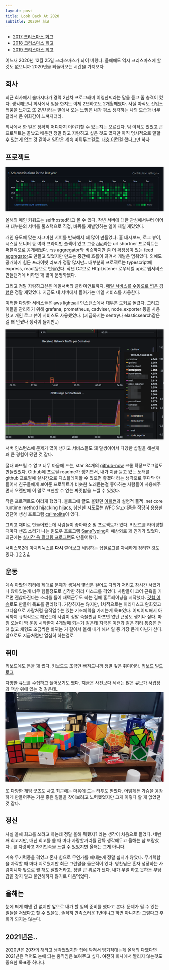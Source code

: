 ```yaml
---
layout: post
title: Look Back At 2020
subtitle: 2020년 회고
---
```


- [2017 크리스마스 회고](/2017-12-25-Look-Back-At-2017/)
- [2018 크리스마스 회고](/2018-12-25-Look-Back-At-2018/)
- [2019 크리스마스 회고](/2018-12-25-Look-Back-At-2019/)

어느새 2020년 12월 25일 크리스마스가 되어 버렸다. 올해에도 역시 크리스마스에 할 것도 없으니까 2020년을 되돌아보는 시간을 가져보자

## 회사

최근 회사에서 술마시다가 경력 2년차 프로그래머 이영찬씨라는 말을 듣고 좀 충격이 컸다. 생각해보니 회사에서 일을 한지도 이제 2년하고도 2개월째였다. 사실 아직도 신입스러움을 느끼고 또 2년차라는 말에서 오는 느낌은 내가 평소 생각하는 나의 모습과 너무 달라서 큰 위화감이 느껴지더라.

회사에서 한 일은 정확히 어디까지 이야기할 수 있는지는 모르겠다. 팀 이적도 있었고 큰 프로젝트는 끝났고 배운건 정말 많고 자랑하고 싶은 것도 많지만 아직 명시적으로 말할 수 있는게 없는 것 같아서 일단은 계속 미뤄두는걸로. [대충 이런걸](https://www.thisisgame.com/webzine/news/nboard/4/?n=105959) 했다고만 하자

## 프로젝트

![contribute](/img/2020-contribute.png)

올해의 메인 키워드는 selfhosted라고 볼 수 있다. 작년 서버에 대한 관심에서부터 이어져 대부분의 서버를 풀스택으로 직접, 바퀴를 재발명하는 일이 제일 재밌었다. 

개인 용도에 맞는 자그마한 서버를 반복해서 꽤 많이 만들었다. 홈 대시보드, 로그 뷰어, 시스템 모니터 등 여러 프라이빗 플젝이 있고 그중 [aka](https://github.com/20chan/aka)라는 url shortner 프로젝트는 퍼블릭으로 공개해뒀다. rss aggregator와 비슷하지만 좀 더 확장성이 있는 [feed aggregator](https://github.com/20chan/feed)도 만들고 있었지만 만드는 중간에 흐름이 끊겨서 개발은 멈춰있다. 외에도 공개하기 힘든 프라이빗 리포가 정말 많지만.. 대부분의 프로젝트는 typescript에 express, react등으로 만들었다. 작년 C#으로 HttpListener 로우레벨 api로 웹서비스 만들던거에 비하면 꽤 많이 문명화됐다.

그리고 정말 자랑하고싶은 메일서버와 클라이언트까지, [메일 서비스를 수동으로 띄운 경험](/2020-06-16-Opening-Mail-Server/)은 정말 재밌었다. 지금도 내 서버에서 돌아가는 메일 서비스를 사용한다.

이러한 다양한 서비스들은 aws lightsail 인스턴스에서 대부분 도커로 돌렸다. 그리고 이들을 관리하기 위해 grafana, prometheus, cadviser, node_exporter 등을 사용했고 개인 로그 뷰어 서비스도 사용했었다. (지금와서는 sentry나 elasticsearch같은걸 왜 안썼나 생각이 들지만..)

![grafana](/img/grafana.png)

서버 인스턴스에 문제가 많이 생기고 서비스들도 꽤 말썽이어서 다양한 삽질을 해본게 꽤 큰 경험이 됐던 것 같다.

절대 빠뜨릴 수 없고 너무 마음에 드는, star 84개의 [github-now](https://github.com/20chan/github-now) 크롬 확장프로그램도 만들었었다. Github에 프로필 readme가 생기면서, 내가 지금 듣고 있는 노래를 github 프로필에 실시간으로 디스플레이할 수 있으면 좋겠다 라는 생각으로 후다닥 만들어서 친구들에게 보여준 프로젝트가 비슷한 노래듣는걸 좋아하는 사람들이 사용해주면서 오랜만에 이 말로 표현할 수 없는 짜릿함을 느낄 수 있었다.

작은 프로젝트도 여러개 했었다. 블로그에 글도 올렸던 [아희썬](https://github.com/20chan/aheuithon)과 실험적 플젝 .net core runtime method hijacking [hijacs](https://github.com/20chan/hijacs), 참신한 시도로는 WFC 알고리즘을 적당히 응용한 영단어 생성 프로그램 [calimolite](https://github.com/20chan/calimolite)이 있다.

그리고 재미로 만들어봤는데 사람들이 좋아해준 밈 프로젝트가 있다. 키보드를 타이핑할때마다 샌즈 소리가 나는 윈도우 프로그램 [SansTyping](https://www.youtube.com/watch?v=uAFA9AusfEQ)이 예상외로 꽤 인기가 있었다. 최근에는 [실시간 욕 필터링 프로그램](https://www.youtube.com/watch?v=J-udiFJHUtg)도 만들어봤다.

서피스북2에 아치리눅스를 **다시** 깔아보고 세팅하는 삽질로그를 자세하게 정리한 것도 있다. [1](/2020-03-21-Arch-On-SB2-1/) [2](/2020-03-22-Arch-On-SB2-2/) [3](/2020-03-30-Arch-On-SB2-3/) [4](/2020-04-02-Arch-On-SB2-4/)

## 운동

계속 아팠던 허리에 제대로 문제가 생겨서 몇십분 걸어도 다리가 저리고 장시간 서있거나 앉아있는게 너무 힘들정도로 심각한 허리 디스크를 겪었다. 사람들이 코어 근육을 기르면 괜찮아진다는 소리를 들어 재택근무도 하는 김에 홈트레이닝을 시작했다.
[깃헙 이슈](https://github.com/20chan/life/issues/67)로도 만들어 목표를 관리했다. 거창하지는 않지만, 1차적으로는 허리디스크 완화였고 그다음으로 사람처럼 움직일수는 있는 기초체력을 가지는게 목표였다. 어찌어찌해서 아직까지 규칙적으로 해왔는데 사람이 정말 죽을만큼 아프면 없던 근성도 생기나 싶다. 마침 오늘이 딱 운동 시작한지 4개월째 되는거 같은데 지금은 이전과 같은 허리 통증은 전혀 없고 체형도 조금씩은 바뀌는 거 같아서 올해 내가 해낸 일 중 가장 큰게 아닌가 싶다. 앞으로도 지금처럼만 열심히 하는걸로

## 취미

키보드에도 돈을 꽤 썼다. 키보드도 조금만 빠져드니까 정말 깊은 취미더라. [키보드 빌드 로그](https://github.com/20chan/life/issues/45)

다양한 큐브를 수집하고 풀어보기도 했다. 지금은 사진보다 세배는 많은 큐브가 서랍장과 책상 위에 있는 것 같은데..
![cubes](/img/cubes.jpg)

또 다양한 게임 굿즈도 사고 최근에는 마음에 드는 타투도 받았다. 어떻게든 가슴을 웅장하게 만들어주는 기분 좋은 일들을 찾아보려고 노력했었지만 크게 이렇다 할 게 없었던 것 같다.

## 정신

사실 올해 회고를 쓰려고 하는데 정말 올해 뭐했지? 라는 생각이 처음으로 들었다. 네번째 회고지만, 매년 회고를 쓸 때 마다 자랑할거리를 잔뜩 생각해두고 올해는 참 보람찼다.. 를 자랑하고 자기만족을 느낄 수 있었지만 올해는 그게 아니다.

계속 무기력증을 겪었고 혼자 힘으로 무언가를 해내는게 정말 쉽지가 않았다. 무기력함을 자각할 때 마다 괴로웠지만 최근 그런말을 들은적이 있다. 영찬님은 혼자 성장하는 사람이니까 앞으로 뭘 해도 잘할거라고. 정말 큰 위로가 됐다. 내가 무얼 하고 못하든 부담감을 갖지 말고 불안해하지 않기로 마음먹었다.

## 올해는

눈에 띄게 해낸 건 없지만 앞으로 내가 할 일의 준비를 했다고 본다. 문제가 될 수 있는 일들을 쳐냈다고 할 수 있을듯. 솔직히 만족스러운 1년이냐고 하면 아니지만 그렇다고 후회가 되지는 않는다.

## 2021년은..

2020년은 20찬의 해라고 생각했었지만 집에 박혀서 밍기적대는게 올해의 다였다면 2021년은 적어도 눈에 띄는 움직임은 보여주고 싶다. 여전히 회사에서 짤리지 않는것도 중요한 목표중 하나다.
